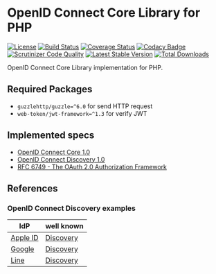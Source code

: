 # OpenID Connect Core Library for PHP

[![License][license-svg]][license-link]
[![Build Status][travis-svg]][travis-link]
[![Coverage Status][coverage-svg]][coverage-link]
[![Codacy Badge][codacy-svg]][codacy-link]
[![Scrutinizer Code Quality][scrutinizer-svg]][scrutinizer-link]
[![Latest Stable Version][latest-stable-svg]][packagist-link]
[![Total Downloads][total-download-svg]][packagist-link]

OpenID Connect Core Library implementation for PHP.

[license-svg]: https://img.shields.io/badge/license-MIT-brightgreen.svg
[license-link]: https://github.com/oidcphp/core/blob/master/LICENSE
[travis-svg]: https://travis-ci.com/oidcphp/core.svg?branch=master
[travis-link]: https://travis-ci.com/oidcphp/core
[coverage-svg]: https://codecov.io/gh/oidcphp/core/branch/master/graph/badge.svg
[coverage-link]: https://codecov.io/gh/oidcphp/core
[codacy-svg]: https://api.codacy.com/project/badge/Grade/d1d31fd3aa3644839e18bb929a20d993
[codacy-link]: https://www.codacy.com/manual/oidcphp/core
[scrutinizer-svg]: https://scrutinizer-ci.com/g/oidcphp/core/badges/quality-score.png?b=master
[scrutinizer-link]: https://scrutinizer-ci.com/g/oidcphp/core/?branch=master
[latest-stable-svg]: https://poser.pugx.org/oidc/core/v/stable
[total-download-svg]: https://poser.pugx.org/oidc/core/d/total.svg
[packagist-link]: https://packagist.org/packages/oidc/core

## Required Packages

* `guzzlehttp/guzzle=^6.0` for send HTTP request
* `web-token/jwt-framework=^1.3` for verify JWT

## Implemented specs

* [OpenID Connect Core 1.0][spec-openid-core]
* [OpenID Connect Discovery 1.0][spec-openid-discovery]
* [RFC 6749 - The OAuth 2.0 Authorization Framework][spec-rfc6749]

[spec-openid-core]: https://openid.net/specs/openid-connect-core-1_0.html
[spec-openid-discovery]: https://openid.net/specs/openid-connect-discovery-1_0.html
[spec-rfc6749]: https://tools.ietf.org/html/rfc6749

## References

### OpenID Connect Discovery examples

| IdP | well known |
| --- | --- |
| [Apple ID](https://developer.apple.com/sign-in-with-apple/) | [Discovery](https://appleid.apple.com/auth/.well-known/openid-configuration) |
| [Google](https://developers.google.com/identity/protocols/OpenIDConnect) | [Discovery](https://accounts.google.com/.well-known/openid-configuration) |
| [Line](https://developers.line.biz/en/docs/line-login/web/integrate-line-login/) | [Discovery](https://access.line.me/.well-known/openid-configuration) |
